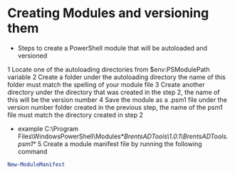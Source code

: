 # Creating Modules and versioning them

- Steps to create a PowerShell module that will be autoloaded and versioned

  
1 Locate one of the autoloading directories from $env:PSModulePath variable
2 Create a folder under the autoloading directory the name of this folder must match the spelling of your module file
3 Create another directory under the directory that was created in the step 2, the name of this will be the version number
4 Save the module as a .psm1 file under the version number folder created in the previous step, the name of the psm1 file must match the directory created in step 2
  - example C:\Program Files\WindowsPowerShell\Modules\**BrentsADTools\1.0.1\BrentsADTools.psm1**
5 Create a module manifest file by running the following command

```PowerShell
New-ModuleManifest 

```

